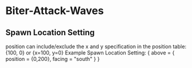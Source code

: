 # Biter-Attack-Waves

Spawn Location Setting
---------------
position can include/exclude the x and y specification in the position table: {100, 0} or {x=100, y=0}
Example Spawn Location Setting:
{ above = { position = {0,200}, facing = "south" } }